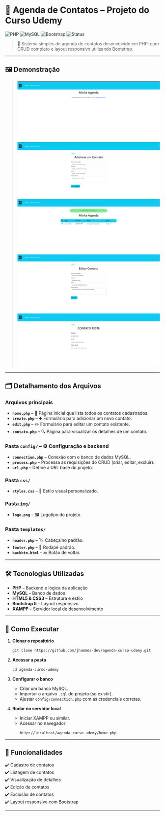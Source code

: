 # 📒 Agenda de Contatos – Projeto do Curso Udemy

![PHP](https://img.shields.io/badge/PHP-777BB4?style=for-the-badge&logo=php&logoColor=white)
![MySQL](https://img.shields.io/badge/MySQL-005E87?style=for-the-badge&logo=mysql&logoColor=white)
![Bootstrap](https://img.shields.io/badge/Bootstrap-7952B3?style=for-the-badge&logo=bootstrap&logoColor=white)
![Status](https://img.shields.io/badge/status-finalizado-brightgreen?style=for-the-badge)


> 📌 Sistema simples de agenda de contatos desenvolvido em PHP, com CRUD completo e layout responsivo utilizando Bootstrap.

---

## 🖼 Demonstração
> *![alt text](img-readme/tela-inicial.png)*
> *![alt text](img-readme/tela-adicione.png)*
> *![alt text](img-readme/tela-home.png)*
> *![alt text](img-readme/tela-editar.png)*
> *![alt text](img-readme/tela-contato-individual.png)*

---

## 🗂 Detalhamento dos Arquivos

### **Arquivos principais**
- **`home.php`** – 📜 Página inicial que lista todos os contatos cadastrados.
- **`create.php`** – ➕ Formulário para adicionar um novo contato.
- **`edit.php`** – ✏️ Formulário para editar um contato existente.
- **`contato.php`** – 🔍 Página para visualizar os detalhes de um contato.

### **Pasta `config/`** – ⚙️ Configuração e backend
- **`connection.php`** – Conexão com o banco de dados MySQL.
- **`process.php`** – Processa as requisições do CRUD (criar, editar, excluir).
- **`url.php`** – Define a URL base do projeto.

### **Pasta `css/`**
- **`styles.css`** – 🎨 Estilo visual personalizado.

### **Pasta `img/`**
- **`logo.png`** – 🖼 Logotipo do projeto.

### **Pasta `templates/`**
- **`header.php`** – 🏷 Cabeçalho padrão.
- **`footer.php`** – 📌 Rodapé padrão.
- **`backbtn.html`** – 🔙 Botão de voltar.

---

## 🛠 Tecnologias Utilizadas
- **PHP** – Backend e lógica da aplicação  
- **MySQL** – Banco de dados  
- **HTML5 & CSS3** – Estrutura e estilo  
- **Bootstrap 5** – Layout responsivo  
- **XAMPP** – Servidor local de desenvolvimento  

---

## 🚀 Como Executar

1. **Clonar o repositório**
   ```bash
   git clone https://github.com/jhammes-dev/agenda-curso-udemy.git
   ```
2. **Acessar a pasta**
   ```bash
   cd agenda-curso-udemy
   ```
3. **Configurar o banco**
   - Criar um banco MySQL.
   - Importar o arquivo `.sql` do projeto (se existir).
   - Ajustar `config/connection.php` com as credenciais corretas.

4. **Rodar no servidor local**
   - Iniciar XAMPP ou similar.
   - Acessar no navegador:
     ```
     http://localhost/agenda-curso-udemy/home.php
     ```

---

## 📌 Funcionalidades
✔️ Cadastro de contatos  
✔️ Listagem de contatos  
✔️ Visualização de detalhes  
✔️ Edição de contatos  
✔️ Exclusão de contatos  
✔️ Layout responsivo com Bootstrap  

---